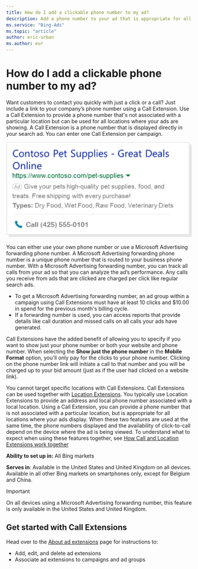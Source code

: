 ```yaml
---
title: How do I add a clickable phone number to my ad?
description: Add a phone number to your ad that is appropriate for all locations where your ads display.
ms.service: "Bing-Ads"
ms.topic: "article"
author: eric-urban
ms.author: eur
---
```


# How do I add a clickable phone number to my ad?

Want customers to contact you quickly with just a click or a call? Just include a link to your company’s phone number using a Call Extension. Use a Call Extension to provide a phone number that's not associated with a particular location but can be used for all locations where your ads are showing. A Call Extension is a phone number that is displayed directly in your search ad. You can enter one Call Extension per campaign.

![Call Extensions](../images/BA_CONC_Extension_Call.svg)

You can either use your own phone number or use a Microsoft Advertising forwarding phone number. A Microsoft Advertising forwarding phone number is a unique phone number that is routed to your business phone number. With a Microsoft Advertising forwarding number, you can track all calls from your ad so that you can analyze the ad’s performance. Any calls you receive from ads that are clicked are charged per click like regular search ads.

- To get a Microsoft Advertising forwarding number, an ad group within a campaign using Call Extensions must have at least 10 clicks and $10.00 in spend for the previous month's billing cycle.
- If a forwarding number is used, you can access reports that provide details like call duration and missed calls on all calls your ads have generated.

Call Extensions have the added benefit of allowing you to specify if you want to show just your phone number or both your website and phone number. When selecting the **Show just the phone number** in the **Mobile Format** option, you'll only pay for the clicks to your phone number. Clicking on the phone number link will initiate a call to that number and you will be charged up to your bid amount (just as if the user had clicked on a website link).

You cannot target specific locations with Call Extensions. Call Extensions can be used together with [Location Extensions](https://go.microsoft.com/fwlink?LinkId=524153). You typically use Location Extensions to provide an address and local phone number associated with a local location. Using a Call Extension, you can provide a phone number that is not associated with a particular location, but is appropriate for all locations where your ads display. When these two features are used at the same time, the phone numbers displayed and the availability of click-to-call depend on the device where the ad is being viewed. To understand what to expect when using these features together, see [How Call and Location Extensions work together](./hlp_BA_CONC_CallNLocExtensions.md)

**Ability to set up in:** All Bing markets

**Serves in**: Available in the United States and United Kingdom on all devices. Available in all other Bing markets on smartphones only, except for Belgium and China.

> [!IMPORTANT]
> On all devices using a Microsoft Advertising forwarding number, this feature is only available in the United States and United Kingdom.

## Get started with Call Extensions

Head over to the [About ad extensions](./hlp_BA_CONC_AboutAdExtensions.md) page for instructions to:

- Add, edit, and delete ad extensions
- Associate ad extensions to campaigns and ad groups


